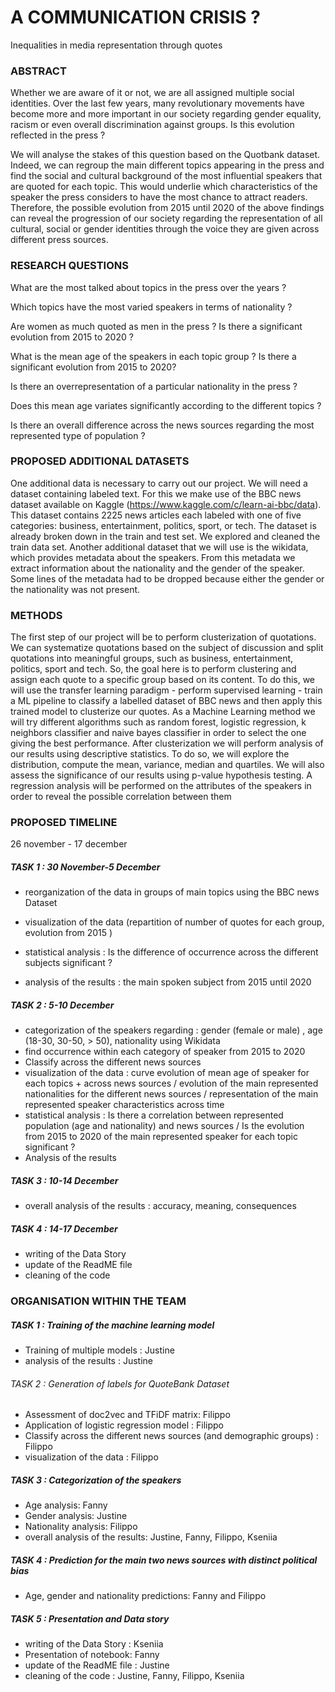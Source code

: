 # A COMMUNICATION CRISIS ?
Inequalities in media representation through quotes


### ABSTRACT 

Whether we are aware of it or not, we are all assigned multiple social identities. Over the last few years, many revolutionary movements have become more and more important in our society regarding gender equality, racism or even overall discrimination against groups. Is this evolution reflected in the press ? 


We will analyse the stakes of this question based on the Quotbank dataset. Indeed, we can regroup the main different topics appearing in the press and find the social and cultural background of the most influential speakers that are quoted for each topic. This would underlie which characteristics of the speaker the press considers to have the most chance to attract readers. Therefore, the possible evolution from 2015 until 2020 of the above findings can reveal the progression of our society regarding the representation of all cultural, social or gender identities through the voice they are given across different press sources. 


### RESEARCH QUESTIONS 

What are the most talked about topics in the press  over the years  ? 


Which topics have the most varied speakers in terms of nationality ? 


Are women as much quoted as men in the press ? Is there a significant evolution  from 2015 to 2020 ? 


What is the mean age of the speakers in each topic group ? Is there a significant evolution from 2015 to 2020? 


Is there an overrepresentation of a particular nationality in the press ? 


Does this mean age variates significantly according to the different topics ? 


Is there an overall difference across the news sources regarding the most represented type of population ? 



### PROPOSED ADDITIONAL DATASETS 

One additional data is necessary to carry out our project. We will need a dataset containing labeled text. For this we make use of the BBC news dataset available on Kaggle (https://www.kaggle.com/c/learn-ai-bbc/data). This dataset contains 2225 news articles each labeled with one of five categories: business, entertainment, politics, sport, or tech. The dataset is already broken down in the train and test set. We explored and cleaned the train data set.
Another additional dataset that we will use is the wikidata, which provides metadata about the speakers. From this metadata we extract information about the nationality and the gender of the speaker. Some lines of the metadata had to be dropped because either the gender or the nationality was not present.

### METHODS

The first step of our project will be to perform clusterization of quotations. We can systematize quotations based on the subject of discussion and split quotations into meaningful groups, such as business, entertainment, politics, sport and tech. So, the goal here is to perform clustering and assign each quote to a specific group based on its content. To do this, we will use the transfer learning paradigm - perform supervised learning - train a ML pipeline to classify a labelled dataset of BBC news and then apply this trained model to clusterize our quotes. As a Machine Learning method we will try different algorithms such as random forest, logistic regression, k neighbors classifier and naive bayes classifier in order to select the one giving the best performance. 
After clusterization we will perform analysis of our results using descriptive statistics. To do so, we will explore the distribution, compute the mean, variance, median and quartiles. We will also assess the significance of our results using p-value hypothesis testing. A regression analysis will be performed on the attributes of the speakers in order to reveal the possible correlation between them



### PROPOSED TIMELINE 
26 november - 17 december 


##### TASK 1 : 30 November-5 December 

* reorganization of the data in groups of main topics using the BBC news Dataset

* visualization of the data (repartition of number of quotes for each group, evolution from 2015 )

 * statistical analysis : Is the difference of occurrence across the different subjects significant ?
 
 * analysis of the results :  the main spoken subject from 2015 until 2020 

##### TASK 2 : 5-10 December 

* categorization of the speakers regarding : gender (female or male) , age (18-30, 30-50, > 50), nationality using Wikidata 
* find occurrence within each category of speaker from 2015 to 2020  
* Classify across the different news sources 
* visualization of the data : curve evolution of mean age of speaker for each topics + across news sources / evolution of the main represented nationalities for the different news sources /  representation of the main represented speaker characteristics across time 
* statistical analysis : Is there a correlation between represented population (age and nationality) and news sources / Is the evolution from 2015 to 2020 of the main represented speaker for each topic significant ? 
* Analysis of the results 

##### TASK 3 : 10-14  December
 
* overall analysis of the results : accuracy, meaning, consequences

##### TASK 4 : 14-17 December 
* writing of the Data Story 
* update of the ReadME file 
* cleaning of the code 

 ### ORGANISATION WITHIN THE TEAM 

##### TASK 1 : Training of the machine learning model

* Training of multiple models : Justine 
* analysis of the results :  Justine 


###### TASK 2 : Generation of labels for QuoteBank Dataset 
* Assessment of doc2vec and TFiDF matrix: Filippo
* Application of logistic regression model : Filippo 
* Classify across the different news sources (and demographic groups) : Filippo 
* visualization of the data : Filippo 


##### TASK 3 : Categorization of the speakers
* Age analysis: Fanny
* Gender analysis: Justine
* Nationality analysis: Filippo
* overall analysis of the results: Justine, Fanny, Filippo, Kseniia

##### TASK 4 : Prediction for the main two news sources with distinct political bias
* Age, gender and nationality predictions: Fanny and Filippo

##### TASK 5 : Presentation and Data story
* writing of the Data Story  : Kseniia 
* Presentation of notebook: Fanny
* update of the ReadME file :  Justine
* cleaning of the code : Justine, Fanny, Filippo, Kseniia 





